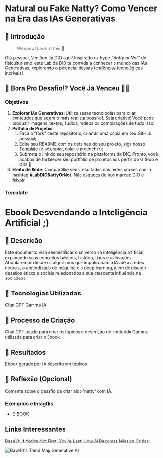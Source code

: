 # Natural ou Fake Natty? Como Vencer na Era das IAs Generativas

## 🚀 Introdução

> Woooow! Look at this 👀

Olá pessoal, Venilton da DIO aqui! Inspirado na hype _"Natty or Not"_ do fisiculturismo, este Lab da DIO te convida a conhecer o mundo das IAs Generativas, explorando o potencial dessas tendências tecnológicas incríveis!

## 🎯 Bora Pro Desafio!? Você Já Venceu 💪🤓

### Objetivos

1. **Explorar IAs Generativas**: Utilize essas tecnologias para criar conteúdos que sejam o mais realista possível. Seja criativo! Você pode produzir imagens, textos, áudios, vídeos ou combinações de tudo isso!
1. **Potfólio de Projetos**:
    1. Faça o "fork" deste repositório, criando uma cópia em seu GitHub pessoal;
    2. Edite seu README com os detalhes do seu projeto, siga nosso [Template](#template) (é só copiar, colar e preencher);
    3. Submeta o link do seu repositório na plataforma da DIO. Pronto, você acabou de fortalecer seu portfólio de projetos nos perfis do GitHub e DIO 🚀
1. **Efeito de Rede**: Compartilhe seus resultados nas redes sociais com a hashtag **#LabDIONattyOrNot**. Não esqueça de nos marcar: [DIO](https://www.linkedin.com/school/dio-makethechange) e [falvojr](https://www.linkedin.com/in/falvojr).

### Template


# Ebook Desvendando a Inteligência Artificial ;)

## 📒 Descrição
Este documento visa desmistificar o universo da inteligência artificial, explorando seus conceitos básicos, história, tipos e aplicações. Abordaremos desde os algoritmos que impulsionam a IA até as redes neurais, o aprendizado de máquina e o deep learning, além de discutir desafios éticos e sociais relacionados à sua crescente influência na sociedade

## 🤖 Tecnologias Utilizadas
Chat GPT
Gamma IA

## 🧐 Processo de Criação
Chat GPT usado para criar os tópicos e descrição do conteúdo
Gamma utilizada para criar o Ebook

## 🚀 Resultados
Ebook gerado por IA descrito em tópicos

## 💭 Reflexão (Opcional)
Comente sobre o desafio de criar algo 'natty' com IA.


### Exemplos e Insigths

- [E-BOOK]([/exemplos/E-BOOK.md](https://gamma.app/docs/Desvendando-a-Inteligencia-Artificial-Uma-Viagem-Exploratoria-aioo7jpizc0qmmu))

## Links Interessantes

[Base10: If You’re Not First, You’re Last: How AI Becomes Mission Critical](https://base10.vc/post/generative-ai-mission-critical/)

![Base10's Trend Map Generative AI](https://github.com/digitalinnovationone/lab-natty-or-not/assets/730492/f4df26e8-f8f7-4419-8252-c69d73ea930c)
